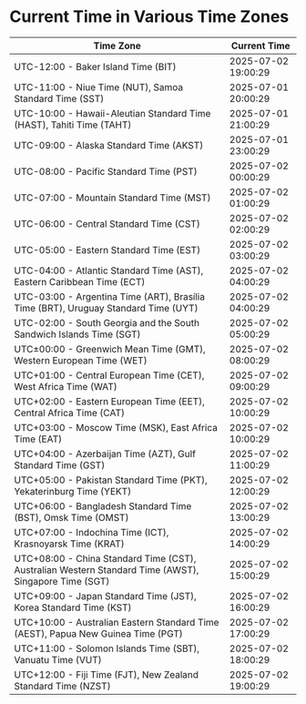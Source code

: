 # Current Time in Various Time Zones

| Time Zone | Current Time |
|-----------|--------------|
| UTC-12:00 - Baker Island Time (BIT) | 2025-07-02 19:00:29 |
| UTC-11:00 - Niue Time (NUT), Samoa Standard Time (SST) | 2025-07-01 20:00:29 |
| UTC-10:00 - Hawaii-Aleutian Standard Time (HAST), Tahiti Time (TAHT) | 2025-07-01 21:00:29 |
| UTC-09:00 - Alaska Standard Time (AKST) | 2025-07-01 23:00:29 |
| UTC-08:00 - Pacific Standard Time (PST) | 2025-07-02 00:00:29 |
| UTC-07:00 - Mountain Standard Time (MST) | 2025-07-02 01:00:29 |
| UTC-06:00 - Central Standard Time (CST) | 2025-07-02 02:00:29 |
| UTC-05:00 - Eastern Standard Time (EST) | 2025-07-02 03:00:29 |
| UTC-04:00 - Atlantic Standard Time (AST), Eastern Caribbean Time (ECT) | 2025-07-02 04:00:29 |
| UTC-03:00 - Argentina Time (ART), Brasília Time (BRT), Uruguay Standard Time (UYT) | 2025-07-02 04:00:29 |
| UTC-02:00 - South Georgia and the South Sandwich Islands Time (SGT) | 2025-07-02 05:00:29 |
| UTC±00:00 - Greenwich Mean Time (GMT), Western European Time (WET) | 2025-07-02 08:00:29 |
| UTC+01:00 - Central European Time (CET), West Africa Time (WAT) | 2025-07-02 09:00:29 |
| UTC+02:00 - Eastern European Time (EET), Central Africa Time (CAT) | 2025-07-02 10:00:29 |
| UTC+03:00 - Moscow Time (MSK), East Africa Time (EAT) | 2025-07-02 10:00:29 |
| UTC+04:00 - Azerbaijan Time (AZT), Gulf Standard Time (GST) | 2025-07-02 11:00:29 |
| UTC+05:00 - Pakistan Standard Time (PKT), Yekaterinburg Time (YEKT) | 2025-07-02 12:00:29 |
| UTC+06:00 - Bangladesh Standard Time (BST), Omsk Time (OMST) | 2025-07-02 13:00:29 |
| UTC+07:00 - Indochina Time (ICT), Krasnoyarsk Time (KRAT) | 2025-07-02 14:00:29 |
| UTC+08:00 - China Standard Time (CST), Australian Western Standard Time (AWST), Singapore Time (SGT) | 2025-07-02 15:00:29 |
| UTC+09:00 - Japan Standard Time (JST), Korea Standard Time (KST) | 2025-07-02 16:00:29 |
| UTC+10:00 - Australian Eastern Standard Time (AEST), Papua New Guinea Time (PGT) | 2025-07-02 17:00:29 |
| UTC+11:00 - Solomon Islands Time (SBT), Vanuatu Time (VUT) | 2025-07-02 18:00:29 |
| UTC+12:00 - Fiji Time (FJT), New Zealand Standard Time (NZST) | 2025-07-02 19:00:29 |
